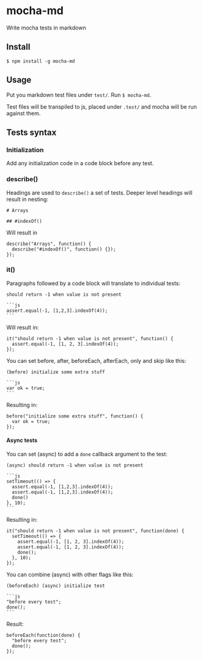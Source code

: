 # mocha-md
Write mocha tests in markdown

## Install

```
$ npm install -g mocha-md
```

## Usage

Put you markdown test files under `test/`.
Run `$ mocha-md`.

Test files will be transpiled to js, placed under `.test/` and mocha will be run against them.

## Tests syntax

### Initialization

Add any initialization code in a code block before any test.

### describe()

Headings are used to `describe()` a set of tests. Deeper level headings will result in nesting:

    # Arrays
    
    ## #indexOf()

Will result in

    describe("Arrays", function() {
      describe("#indexOf()", function() {});
    });

### it()

Paragraphs followed by a code block will translate to individual tests:

    should return -1 when value is not present
    
    ```js
    assert.equal(-1, [1,2,3].indexOf(4));
    ```

Will result in:

    it("should return -1 when value is not present", function() {
      assert.equal(-1, [1, 2, 3].indexOf(4));
    });

You can set before, after, beforeEach, afterEach, only and skip like this:

    (before) initialize some extra stuff
    
    ```js
    var ok = true;
    ```

Resulting in:

    before("initialize some extra stuff", function() {
      var ok = true;
    });

#### Async tests

You can set (async) to add a `done` callback argument to the test:

    (async) should return -1 when value is not present
    
    ```js
    setTimeout(() => {
      assert.equal(-1, [1,2,3].indexOf(4));
      assert.equal(-1, [1,2,3].indexOf(4));
      done()
    }, 10);
    ```

Resulting in:

    it("should return -1 when value is not present", function(done) {
      setTimeout(() => {
        assert.equal(-1, [1, 2, 3].indexOf(4));
        assert.equal(-1, [1, 2, 3].indexOf(4));
        done();
      }, 10);
    });

You can combine (async) with other flags like this:

    (beforeEach) (async) initialize test
    
    ```js
    "before every test";
    done();
    ```

Result:

    beforeEach(function(done) {
      "before every test";
      done();
    });
